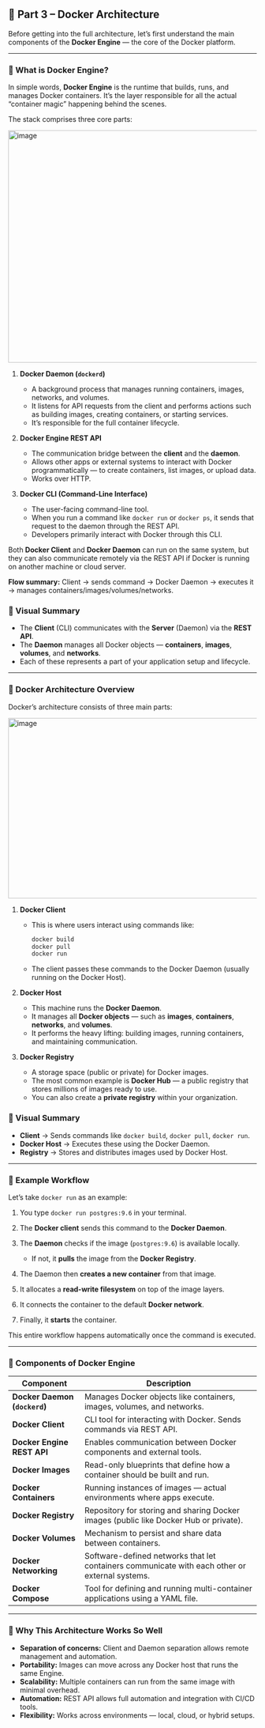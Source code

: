 ## 🧩 Part 3 – Docker Architecture

Before getting into the full architecture, let’s first understand the main components of the **Docker Engine** — the core of the Docker platform.

---

### 🔹 What is Docker Engine?

In simple words, **Docker Engine** is the runtime that builds, runs, and manages Docker containers.
It’s the layer responsible for all the actual “container magic” happening behind the scenes.

The stack comprises three core parts:

<img width="768" height="470" alt="image" src="https://github.com/user-attachments/assets/22bdc0ac-c20b-4b9b-bb3f-c9e8970849b6" />

1. **Docker Daemon (`dockerd`)**

   * A background process that manages running containers, images, networks, and volumes.
   * It listens for API requests from the client and performs actions such as building images, creating containers, or starting services.
   * It’s responsible for the full container lifecycle.

2. **Docker Engine REST API**

   * The communication bridge between the **client** and the **daemon**.
   * Allows other apps or external systems to interact with Docker programmatically — to create containers, list images, or upload data.
   * Works over HTTP.

3. **Docker CLI (Command-Line Interface)**

   * The user-facing command-line tool.
   * When you run a command like `docker run` or `docker ps`, it sends that request to the daemon through the REST API.
   * Developers primarily interact with Docker through this CLI.

Both **Docker Client** and **Docker Daemon** can run on the same system, but they can also communicate remotely via the REST API if Docker is running on another machine or cloud server.

**Flow summary:**
Client → sends command → Docker Daemon → executes it → manages containers/images/volumes/networks.

### 🔹 Visual Summary

* The **Client** (CLI) communicates with the **Server** (Daemon) via the **REST API**.
* The **Daemon** manages all Docker objects — **containers**, **images**, **volumes**, and **networks**.
* Each of these represents a part of your application setup and lifecycle.

---

### 🔹 Docker Architecture Overview

Docker’s architecture consists of three main parts:

<img width="720" height="365" alt="image" src="https://github.com/user-attachments/assets/7bc747a5-ec90-424f-91fe-4f3d8d8b7e0d" />

1. **Docker Client**

   * This is where users interact using commands like:

     ```bash
     docker build
     docker pull
     docker run
     ```
   * The client passes these commands to the Docker Daemon (usually running on the Docker Host).

2. **Docker Host**

   * This machine runs the **Docker Daemon**.
   * It manages all **Docker objects** — such as **images**, **containers**, **networks**, and **volumes**.
   * It performs the heavy lifting: building images, running containers, and maintaining communication.

3. **Docker Registry**

   * A storage space (public or private) for Docker images.
   * The most common example is **Docker Hub** — a public registry that stores millions of images ready to use.
   * You can also create a **private registry** within your organization.

### 🔹 Visual Summary

* **Client** → Sends commands like `docker build`, `docker pull`, `docker run`.
* **Docker Host** → Executes these using the Docker Daemon.
* **Registry** → Stores and distributes images used by Docker Host.

---

### 🔹 Example Workflow

Let’s take `docker run` as an example:

1. You type `docker run postgres:9.6` in your terminal.
2. The **Docker client** sends this command to the **Docker Daemon**.
3. The **Daemon** checks if the image (`postgres:9.6`) is available locally.

   * If not, it **pulls** the image from the **Docker Registry**.
4. The Daemon then **creates a new container** from that image.
5. It allocates a **read-write filesystem** on top of the image layers.
6. It connects the container to the default **Docker network**.
7. Finally, it **starts** the container.

This entire workflow happens automatically once the command is executed.

---

### 🔹 Components of Docker Engine

| Component                     | Description                                                                                    |
| ----------------------------- | ---------------------------------------------------------------------------------------------- |
| **Docker Daemon (`dockerd`)** | Manages Docker objects like containers, images, volumes, and networks.                         |
| **Docker Client**             | CLI tool for interacting with Docker. Sends commands via REST API.                             |
| **Docker Engine REST API**    | Enables communication between Docker components and external tools.                            |
| **Docker Images**             | Read-only blueprints that define how a container should be built and run.                      |
| **Docker Containers**         | Running instances of images — actual environments where apps execute.                          |
| **Docker Registry**           | Repository for storing and sharing Docker images (public like Docker Hub or private).          |
| **Docker Volumes**            | Mechanism to persist and share data between containers.                                        |
| **Docker Networking**         | Software-defined networks that let containers communicate with each other or external systems. |
| **Docker Compose**            | Tool for defining and running multi-container applications using a YAML file.                  |

---

### 🧠 Why This Architecture Works So Well

* **Separation of concerns:** Client and Daemon separation allows remote management and automation.
* **Portability:** Images can move across any Docker host that runs the same Engine.
* **Scalability:** Multiple containers can run from the same image with minimal overhead.
* **Automation:** REST API allows full automation and integration with CI/CD tools.
* **Flexibility:** Works across environments — local, cloud, or hybrid setups.
